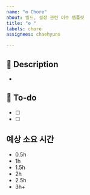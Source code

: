 ```yaml
---
name: "⚙️ Chore"
about: 빌드, 설정 관련 이슈 템플릿
title: "⚙️ "
labels: chore
assignees: chaehyuns

---
```


## 📌 Description
- 

## 📝 To-do
- [ ] 
- [ ]

## 예상 소요 시간
- 0.5h
- 1h
- 1.5h
- 2h
- 2.5h
- 3h+
